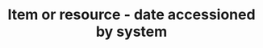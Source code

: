 ---
title: 'Item or resource - date accessioned by system'
field: 'dc.date.accessioned'
slug: 'resource-status-date-accessioned-by-system'
description: 'Date a systeem takes possession of item.'
comment: 'yyyy-mm-dd'
required: False
policy: 'Date. Single value only.'
---